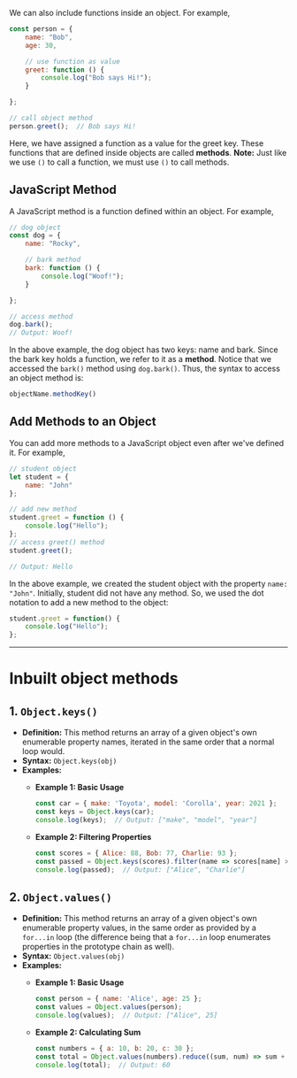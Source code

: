 We can also include functions inside an object. For example,

```js
const person = {
    name: "Bob",
    age: 30,

    // use function as value
    greet: function () {
        console.log("Bob says Hi!");
    }

};

// call object method
person.greet();  // Bob says Hi!
```

Here, we have assigned a function as a value for the greet key.
These functions that are defined inside objects are called **methods**.
**Note:** Just like we use `()` to call a function, we must use `()` to call methods.

## JavaScript Method
A JavaScript method is a function defined within an object. For example,

```js
// dog object
const dog = {
    name: "Rocky",

    // bark method
    bark: function () {
        console.log("Woof!");
    }

};

// access method
dog.bark();
// Output: Woof!
```

In the above example, the dog object has two keys: name and bark.
Since the bark key holds a function, we refer to it as a **method**.
Notice that we accessed the `bark()` method using `dog.bark()`. Thus, the syntax to access an object method is:
```js
objectName.methodKey()
```

## Add Methods to an Object
You can add more methods to a JavaScript object even after we've defined it. For example,

```js
// student object
let student = {
    name: "John"
};

// add new method
student.greet = function () {
    console.log("Hello");
};
// access greet() method
student.greet();

// Output: Hello
```

In the above example, we created the student object with the property `name: "John"`.
Initially, student did not have any method. So, we used the dot notation to add a new method to the object:

```js
student.greet = function() {
    console.log("Hello");
};
```
***
# Inbuilt object methods

## 1. `Object.keys()`

- **Definition:** This method returns an array of a given object's own enumerable property names, iterated in the same order that a normal loop would.
- **Syntax:** `Object.keys(obj)`
- **Examples:**
	- **Example 1: Basic Usage**
		```js
		const car = { make: 'Toyota', model: 'Corolla', year: 2021 };
		const keys = Object.keys(car);
		console.log(keys);  // Output: ["make", "model", "year"]
		```

	- **Example 2: Filtering Properties**
		```js
		const scores = { Alice: 88, Bob: 77, Charlie: 93 };
		const passed = Object.keys(scores).filter(name => scores[name] > 80);
		console.log(passed);  // Output: ["Alice", "Charlie"]
		```

## 2. `Object.values()`

- **Definition:** This method returns an array of a given object's own enumerable property values, in the same order as provided by a `for...in` loop (the difference being that a `for...in` loop enumerates properties in the prototype chain as well).
- **Syntax:** `Object.values(obj)`
- **Examples:**
	- **Example 1: Basic Usage**
		```js
		const person = { name: 'Alice', age: 25 };
		const values = Object.values(person);
		console.log(values);  // Output: ["Alice", 25]
		```

	- **Example 2: Calculating Sum**
		```js
		const numbers = { a: 10, b: 20, c: 30 };
		const total = Object.values(numbers).reduce((sum, num) => sum + num, 0);
		console.log(total);  // Output: 60
		```

